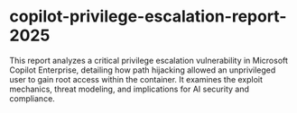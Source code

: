 # copilot-privilege-escalation-report-2025
This report analyzes a critical privilege escalation vulnerability in Microsoft Copilot Enterprise, detailing how path hijacking allowed an unprivileged user to gain root access within the container. It examines the exploit mechanics, threat modeling, and implications for AI security and compliance.
